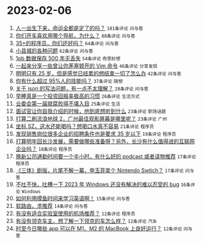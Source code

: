 # 2023-02-06

1. [人一出生下来，命运全都是定了的吗？](https://www.v2ex.com/t/913472) `181条评论` `问与答`
1. [你们开车喜欢用哪个导航，为什么？](https://www.v2ex.com/t/913486) `88条评论` `问与答`
1. [35+的程序员，你们还好吗？](https://www.v2ex.com/t/913468) `64条评论` `问与答`
1. [小县城的各种问题](https://www.v2ex.com/t/913477) `62条评论` `问与答`
1. [1pb 数据保存 500 年无丢失](https://www.v2ex.com/t/913523) `54条评论` `奇思妙想`
1. [一起来分享一些曾让你茅塞顿开的 Vim 命令](https://www.v2ex.com/t/913470) `46条评论` `分享发现`
1. [明明只有 25 岁，但是感觉已经累的想结束一切了怎么办](https://www.v2ex.com/t/913565) `42条评论` `问与答`
1. [你有什么超过 95%人的技能吗？](https://www.v2ex.com/t/913577) `37条评论` `随想`
1. [关于 json 的写法问题，有一点不太理解？](https://www.v2ex.com/t/913479) `28条评论` `问与答`
1. [早睡真是一个投资回报率极高的习惯](https://www.v2ex.com/t/913551) `26条评论` `生活方式`
1. [业委会第一届就腐败得不堪入目](https://www.v2ex.com/t/913552) `25条评论` `生活`
1. [面试官让你自我介绍的时候，他到底想听到什么](https://www.v2ex.com/t/913507) `23条评论` `职场话题`
1. [打算二刷流浪地球 2，广州最佳观影屏幕是哪里呢？](https://www.v2ex.com/t/913499) `23条评论` `广州`
1. [坐标 SZ，这水还能喝吗？想喝口水真不容易](https://www.v2ex.com/t/913516) `21条评论` `程序员`
1. [发现销售岗位很多企业的招聘条件也是要求 35 岁以下](https://www.v2ex.com/t/913500) `19条评论` `程序员`
1. [打算明年回长沙发展，需要做哪些准备呀？另外，长沙有什么值得进的互联网企业吗？](https://www.v2ex.com/t/913522) `18条评论` `程序员`
1. [换新公司通勤时间要一个半小时，有什么好的 podcast 或者读物推荐](https://www.v2ex.com/t/913543) `17条评论` `程序员`
1. [《三体》剧版，片尾不解一幕，申玉菲拿个 Nintendo Swtich？](https://www.v2ex.com/t/913533) `17条评论` `问与答`
1. [不吐不快，吐槽一下 2023 年 Windows 还没有解决的难以忍受的 bug](https://www.v2ex.com/t/913554) `16条评论` `Windows`
1. [如何利用摸鱼时间来学习英语啊！](https://www.v2ex.com/t/913487) `15条评论` `问与答`
1. [软路由，求推荐](https://www.v2ex.com/t/913484) `14条评论` `问与答`
1. [有没有适合实验室使用的机场推荐？](https://www.v2ex.com/t/913546) `12条评论` `程序员`
1. [有没有领克车主，想了解一下领克的车怎么样？](https://www.v2ex.com/t/913541) `12条评论` `汽车`
1. [时至今日哪些 app 可以在 M1、M2 的 MacBook 上良好运行？](https://www.v2ex.com/t/913465) `12条评论` `问与答`
